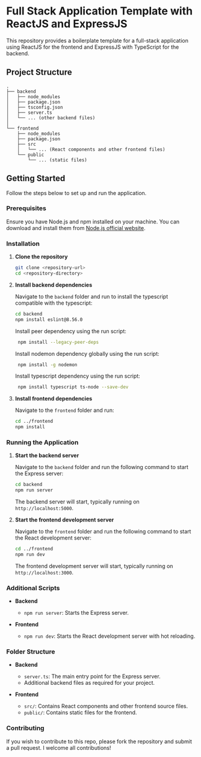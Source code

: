 # Full Stack Application Template with ReactJS and ExpressJS

This repository provides a boilerplate template for a full-stack application using ReactJS for the frontend and ExpressJS with TypeScript for the backend.

## Project Structure

```
.
├── backend
│   ├── node_modules
│   ├── package.json
│   ├── tsconfig.json
│   ├── server.ts
│   └── ... (other backend files)
│
└── frontend
    ├── node_modules
    ├── package.json
    ├── src
    │   └── ... (React components and other frontend files)
    └── public
        └── ... (static files)
```

## Getting Started

Follow the steps below to set up and run the application.

### Prerequisites

Ensure you have Node.js and npm installed on your machine. You can download and install them from [Node.js official website](https://nodejs.org/).

### Installation

1. **Clone the repository**

   ```sh
   git clone <repository-url>
   cd <repository-directory>
   ```

2. **Install backend dependencies**

   Navigate to the `backend` folder and run to install the typescript compatible with the typescript:

   ```sh
   cd backend
   npm install eslint@8.56.0 
   ```

   Install peer dependency using the run script:
   ```sh
    npm install --legacy-peer-deps
   ```

   Install nodemon dependency globally using the run script:
   ```sh
    npm install -g nodemon
   ```

   Install typescript dependency using the run script:
   ```sh
    npm install typescript ts-node --save-dev
   ```

3. **Install frontend dependencies**

   Navigate to the `frontend` folder and run:

   ```sh
   cd ../frontend
   npm install
   ```

### Running the Application

1. **Start the backend server**

   Navigate to the `backend` folder and run the following command to start the Express server:

   ```sh
   cd backend
   npm run server
   ```

   The backend server will start, typically running on `http://localhost:5000`.



2. **Start the frontend development server**

   Navigate to the `frontend` folder and run the following command to start the React development server:

   ```sh
   cd ../frontend
   npm run dev
   ```

   The frontend development server will start, typically running on `http://localhost:3000`.


### Additional Scripts

- **Backend**

  - `npm run server`: Starts the Express server.

- **Frontend**

  - `npm run dev`: Starts the React development server with hot reloading.

### Folder Structure

- **Backend**
  - `server.ts`: The main entry point for the Express server.
  - Additional backend files as required for your project.

- **Frontend**
  - `src/`: Contains React components and other frontend source files.
  - `public/`: Contains static files for the frontend.

### Contributing

If you wish to contribute to this repo, please fork the repository and submit a pull request. I welcome all contributions!

